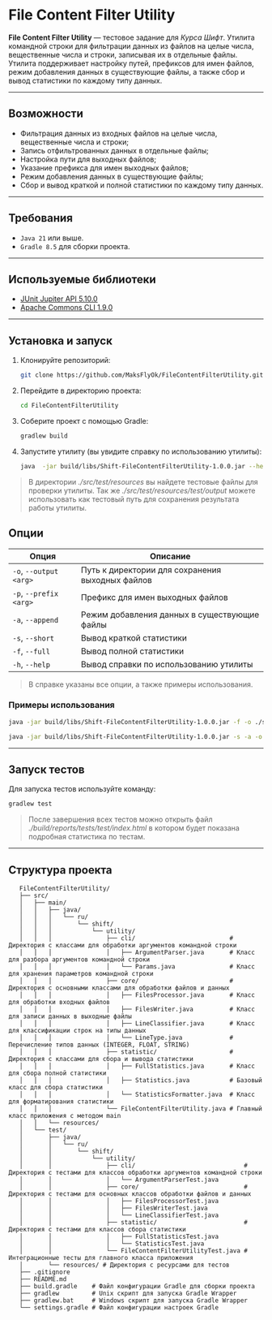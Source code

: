 # File Content Filter Utility

**File Content Filter Utility** — тестовое задание для _Курса Шифт_. Утилита командной строки для фильтрации данных из файлов на целые числа, вещественные числа и строки, записывая их в отдельные файлы. Утилита поддерживает настройку путей, префиксов для имен файлов, режим добавления данных в существующие файлы, а также сбор и вывод статистики по каждому типу данных.

---

## Возможности

- Фильтрация данных из входных файлов на целые числа, вещественные числа и строки;
- Запись отфильтрованных данных в отдельные файлы;
- Настройка пути для выходных файлов;
- Указание префикса для имен выходных файлов;
- Режим добавления данных в существующие файлы;
- Сбор и вывод краткой и полной статистики по каждому типу данных.

---

## Требования

- `Java 21` или выше.
- `Gradle 8.5` для сборки проекта.

---

## Используемые библиотеки

- [JUnit Jupiter API 5.10.0](https://mvnrepository.com/artifact/org.junit.jupiter/junit-jupiter-api/5.10.0)
- [Apache Commons CLI 1.9.0](https://mvnrepository.com/artifact/commons-cli/commons-cli/1.9.0)

---

## Установка и запуск

1. Клонируйте репозиторий:

   ```bash
   git clone https://github.com/MaksFlyOk/FileContentFilterUtility.git
   ```
2. Перейдите в директорию проекта:

   ```bash
   cd FileContentFilterUtility
   ```
   
3. Соберите проект с помощью Gradle:
   ```bash
   gradlew build
   ```

4. Запустите утилиту (вы увидите справку по использованию утилиты):
   ```bash
   java  -jar build/libs/Shift-FileContentFilterUtility-1.0.0.jar --help
   ```

> В директории _./src/test/resources_ вы найдете тестовые файлы для проверки утилиты. Так же _./src/test/resources/test/output_ можете использовать как тестовый путь для сохранения результата работы утилиты.

## Опции

| Опция                  | Описание                                                          |
|------------------------|-------------------------------------------------------------------|
| `-o`, `--output <arg>` | Путь к директории для сохранения выходных файлов                  |
| `-p`, `--prefix <arg>` | Префикс для имен выходных файлов                                  |
| `-a`, `--append`       | Режим добавления данных в существующие файлы                      |
| `-s`, `--short`        | Вывод краткой статистики                                          |
| `-f`, `--full`         | Вывод полной статистики                                           |
| `-h`, `--help`         | Вывод справки по использованию утилиты                            |

> В справке указаны все опции, а также примеры использования.
 
### Примеры использования

   ```bash
   java -jar build/libs/Shift-FileContentFilterUtility-1.0.0.jar -f -o ./src/test/resources/test/output .\src\test\resources\file3.txt
   ```

   ```bash
   java -jar build/libs/Shift-FileContentFilterUtility-1.0.0.jar -s -a -o ./src/test/resources/test/output .\src\test\resources\file1.txt .\src\test\resources\file2.txt
   ```
---

## Запуск тестов

Для запуска тестов используйте команду:
```bash
gradlew test
```

> После завершения всех тестов можно открыть файл _./build/reports/tests/test/index.html_ в котором будет показана подробная статистика по тестам.

---

## Структура проекта
```
   FileContentFilterUtility/
   ├── src/
   │   ├── main/
   │   │   ├── java/
   │   │   │   └── ru/
   │   │   │       └── shift/
   │   │   │           └── utility/
   │   │   │               ├── cli/                          # Директория с классами для обработки аргументов командной строки
   │   │   │               │   ├── ArgumentParser.java       # Класс для разбора аргументов командной строки
   │   │   │               │   └── Params.java               # Класс для хранения параметров командной строки
   │   │   │               ├── core/                         # Директория с основными классами для обработки файлов и данных
   │   │   │               │   ├── FilesProcessor.java       # Класс для обработки входных файлов
   │   │   │               │   ├── FilesWriter.java          # Класс для записи данных в выходные файлы
   │   │   │               │   ├── LineClassifier.java       # Класс для классификации строк на типы данных
   │   │   │               │   └── LineType.java             # Перечисление типов данных (INTEGER, FLOAT, STRING)
   │   │   │               ├── statistic/                    # Директория с классами для сбора и вывода статистики
   │   │   │               │   ├── FullStatistics.java       # Класс для сбора полной статистики
   │   │   │               │   ├── Statistics.java           # Базовый класс для сбора статистики
   │   │   │               │   └── StatisticsFormatter.java  # Класс для форматирования статистики
   │   │   │               └── FileContentFilterUtility.java # Главный класс приложения с методом main
   │   │   └── resources/
   │   └── test/
   │       ├── java/
   │       │   └── ru/
   │       │       └── shift/
   │       │           └── utility/
   │       │               ├── cli/                              # Директория с тестами для классов обработки аргументов командной строки
   │       │               │   └── ArgumentParserTest.java
   │       │               ├── core/                             # Директория с тестами для основных классов обработки файлов и данных
   │       │               │   ├── FilesProcessorTest.java
   │       │               │   ├── FilesWriterTest.java
   │       │               │   └── LineClassifierTest.java
   │       │               ├── statistic/                        # Директория с тестами для классов сбора статистики
   │       │               │   ├── FullStatisticsTest.java
   │       │               │   └── StatisticsTest.java
   │       │               └── FileContentFilterUtilityTest.java # Интеграционные тесты для главного класса приложения
   │       └── resources/ # Директория с ресурсами для тестов
   ├── .gitignore
   ├── README.md 
   ├── build.gradle    # Файл конфигурации Gradle для сборки проекта
   ├── gradlew         # Unix скрипт для запуска Gradle Wrapper
   ├── gradlew.bat     # Windows скрипт для запуска Gradle Wrapper
   └── settings.gradle # Файл конфигурации настроек Gradle
```